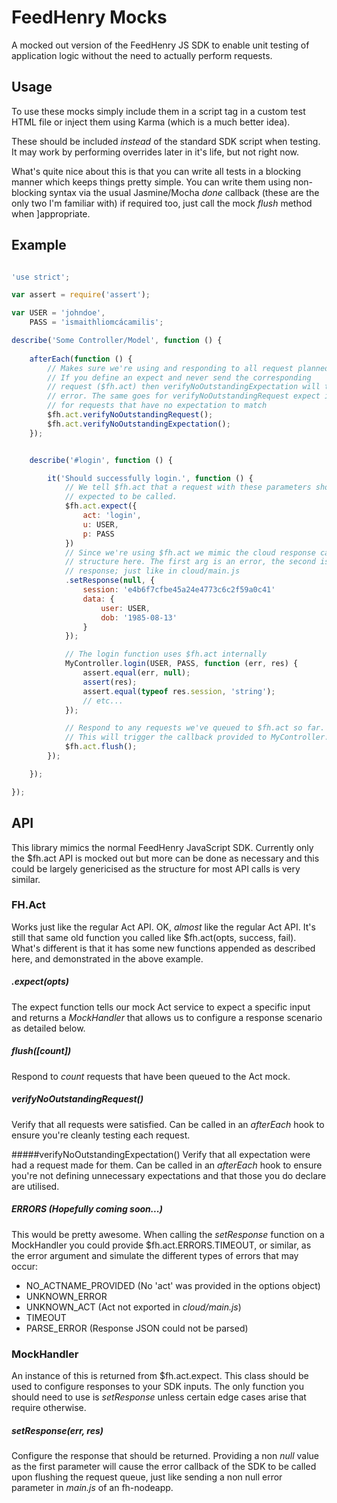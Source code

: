 FeedHenry Mocks
===================================

A mocked out version of the FeedHenry JS SDK to enable unit testing of 
application logic without the need to actually perform requests.

## Usage
To use these mocks simply include them in a script tag in a custom test HTML 
file or inject them using Karma (which is a much better idea). 

These should be included *instead* of the standard SDK script when testing. 
It may work by performing overrides later in it's life, but not right now.

What's quite nice about this is that you can write all tests in a blocking 
manner which keeps things pretty simple. You can write them using non-blocking 
syntax via the usual Jasmine/Mocha *done* callback (these are the only two I'm 
familiar with) if required too, just call the mock *flush* method when 
]appropriate.


## Example
```javascript

'use strict';

var assert = require('assert');

var USER = 'johndoe',
	PASS = 'ismaithliomcácamilis';

describe('Some Controller/Model', function () {
	
	afterEach(function () {
		// Makes sure we're using and responding to all request planned per test
		// If you define an expect and never send the corresponding 
		// request ($fh.act) then verifyNoOutstandingExpectation will throw an
		// error. The same goes for verifyNoOutstandingRequest expect it throws
		// for requests that have no expectation to match
		$fh.act.verifyNoOutstandingRequest();
		$fh.act.verifyNoOutstandingExpectation();
	});


	describe('#login', function () {

		it('Should successfully login.', function () {
			// We tell $fh.act that a request with these parameters should be
			// expected to be called.
			$fh.act.expect({
				act: 'login',
				u: USER,
				p: PASS
			})
			// Since we're using $fh.act we mimic the cloud response callback
			// structure here. The first arg is an error, the second is a 
			// response; just like in cloud/main.js
			.setResponse(null, {
				session: 'e4b6f7cfbe45a24e4773c6c2f59a0c41'
				data: {
					user: USER,
					dob: '1985-08-13'
				}
			});

			// The login function uses $fh.act internally
			MyController.login(USER, PASS, function (err, res) {
				assert.equal(err, null);
				assert(res);
				assert.equal(typeof res.session, 'string');
				// etc...
			});

			// Respond to any requests we've queued to $fh.act so far.
			// This will trigger the callback provided to MyController.login
			$fh.act.flush();
		});

	});

});
```


## API
This library mimics the normal FeedHenry JavaScript SDK. Currently only the 
$fh.act API is mocked out but more can be done as necessary and this could be 
largely genericised as the structure for most API calls is very similar.

### FH.Act
Works just like the regular Act API. OK, *almost* like the regular Act API. It's 
still that same old function you called like $fh.act(opts, success, fail). 
What's different is that it has some new functions appended as described here, 
and demonstrated in the above example.

##### .expect(opts)
The expect function tells our mock Act service to expect a specific input and 
returns a *MockHandler* that allows us to configure a response scenario as 
detailed below.

##### flush([count])
Respond to *count* requests that have been queued to the Act mock.

##### verifyNoOutstandingRequest()
Verify that all requests were satisfied. Can be called in an *afterEach* hook 
to ensure you're cleanly testing each request.

#####verifyNoOutstandingExpectation()
Verify that all expectation were had a request made for them. Can be called in 
an *afterEach* hook to ensure you're not defining unnecessary expectations and 
that those you do declare are utilised.

##### ERRORS (Hopefully coming soon...)
This would be pretty awesome. When calling the *setResponse* function on a 
MockHandler you could provide $fh.act.ERRORS.TIMEOUT, or similar, as the error 
argument and simulate the different types of errors that may occur:

* NO_ACTNAME_PROVIDED (No 'act' was provided in the options object)
* UNKNOWN_ERROR
* UNKNOWN_ACT (Act not exported in *cloud/main.js*)
* TIMEOUT
* PARSE_ERROR (Response JSON could not be parsed)


### MockHandler
An instance of this is returned from $fh.act.expect. This class should be used 
to configure responses to your SDK inputs. The only function you should need to 
use is *setResponse* unless certain edge cases arise that require otherwise.

##### setResponse(err, res)
Configure the response that should be returned. Providing a non *null* value as 
the first parameter will cause the error callback of the SDK to be called 
upon flushing the request queue, just like sending a non null error parameter 
in *main.js* of an fh-nodeapp.






